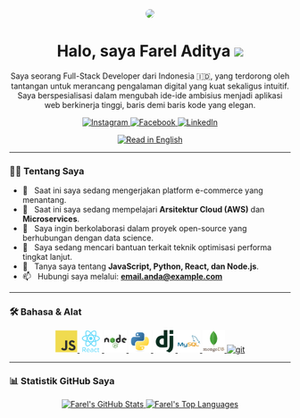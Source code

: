<div id="header" align="center">
  <img src="https://github.com/Fareladitya-code.png" width="100" style="border-radius:50%"/>
  <h1>
    Halo, saya Farel Aditya
    <img src="https://emojis.slackmojis.com/emojis/images/1531849430/4246/blob-sunglasses.gif?1531849430" width="30"/>
  </h1>
  <p>
    Saya seorang Full-Stack Developer dari Indonesia 🇮🇩, yang terdorong oleh tantangan untuk merancang pengalaman digital yang kuat sekaligus intuitif. Saya berspesialisasi dalam mengubah ide-ide ambisius menjadi aplikasi web berkinerja tinggi, baris demi baris kode yang elegan.
  </p>
  <p align="center">
    <a href="https://www.instagram.com/farel_dit/">
      <img src="https://img.shields.io/badge/Instagram-E4405F?style=for-the-badge&logo=instagram&logoColor=white" alt="Instagram"/>
    </a>
    <a href="https://www.facebook.com/farel.aditya.662124">
      <img src="https://img.shields.io/badge/Facebook-1877F2?style=for-the-badge&logo=facebook&logoColor=white" alt="Facebook"/>
    </a>
    <a href="https://linkedin.com/in/gantilah-dengan-profil-linkedin-anda">
      <img src="https://img.shields.io/badge/LinkedIn-0077B5?style=for-the-badge&logo=linkedin&logoColor=white" alt="LinkedIn"/>
    </a>
  </p>
  <p align="center">
    <a href="README.md"><img src="https://img.shields.io/badge/Read%20in-English-blue?style=for-the-badge" alt="Read in English"/></a>
  </p>
</div>

---

### 👨‍💻 Tentang Saya

- 🔭 &nbsp; Saat ini saya sedang mengerjakan platform e-commerce yang menantang.
- 🌱 &nbsp; Saat ini saya sedang mempelajari **Arsitektur Cloud (AWS)** dan **Microservices**.
- 👯 &nbsp; Saya ingin berkolaborasi dalam proyek open-source yang berhubungan dengan data science.
- 🤔 &nbsp; Saya sedang mencari bantuan terkait teknik optimisasi performa tingkat lanjut.
- 💬 &nbsp; Tanya saya tentang **JavaScript, Python, React, dan Node.js**.
- 📫 &nbsp; Hubungi saya melalui: **[email.anda@example.com](mailto:email.anda@example.com)**

---

### 🛠 Bahasa & Alat

<p align="center">
  <a href="https://developer.mozilla.org/en-US/docs/Web/JavaScript" target="_blank" rel="noreferrer"> <img src="https://raw.githubusercontent.com/devicons/devicon/master/icons/javascript/javascript-original.svg" alt="javascript" width="40" height="40"/> </a>
  <a href="https://reactjs.org/" target="_blank" rel="noreferrer"> <img src="https://raw.githubusercontent.com/devicons/devicon/master/icons/react/react-original-wordmark.svg" alt="react" width="40" height="40"/> </a>
  <a href="https://nodejs.org" target="_blank" rel="noreferrer"> <img src="https://raw.githubusercontent.com/devicons/devicon/master/icons/nodejs/nodejs-original-wordmark.svg" alt="nodejs" width="40" height="40"/> </a>
  <a href="https://www.python.org" target="_blank" rel="noreferrer"> <img src="https://raw.githubusercontent.com/devicons/devicon/master/icons/python/python-original.svg" alt="python" width="40" height="40"/> </a>
  <a href="https://www.djangoproject.com/" target="_blank" rel="noreferrer"> <img src="https://raw.githubusercontent.com/devicons/devicon/master/icons/django/django-plain.svg" alt="django" width="40" height="40"/> </a>
  <a href="https://www.mysql.com/" target="_blank" rel="noreferrer"> <img src="https://raw.githubusercontent.com/devicons/devicon/master/icons/mysql/mysql-original-wordmark.svg" alt="mysql" width="40" height="40"/> </a>
  <a href="https://www.mongodb.com/" target="_blank" rel="noreferrer"> <img src="https://raw.githubusercontent.com/devicons/devicon/master/icons/mongodb/mongodb-original-wordmark.svg" alt="mongodb" width="40" height="40"/> </a>
  <a href="https://git-scm.com/" target="_blank" rel="noreferrer"> <img src="https://www.vectorlogo.zone/logos/git-scm/git-scm-icon.svg" alt="git" width="40" height="40"/> </a>
</p>

---

### 📊 Statistik GitHub Saya

<p align="center">
  <a href="https://github.com/Fareladitya-code">
    <img src="https://github-readme-stats.vercel.app/api?username=Fareladitya-code&show_icons=true&theme=tokyonight&include_all_commits=true&count_private=true" alt="Farel's GitHub Stats"/>
    <img src="https://github-readme-stats.vercel.app/api/top-langs/?username=Fareladitya-code&layout=compact&theme=tokyonight&langs_count=8" alt="Farel's Top Languages"/>

  </a>
</p>